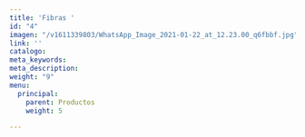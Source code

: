 ```yaml
---
title: 'Fibras '
id: "4"
imagen: "/v1611339803/WhatsApp_Image_2021-01-22_at_12.23.00_q6fbbf.jpg"
link: ''
catalogo: 
meta_keywords: 
meta_description: 
weight: "9"
menu:
  principal:
    parent: Productos
    weight: 5

---
```

